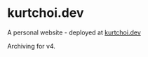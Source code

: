 # kurtchoi.dev

A personal website - deployed at [kurtchoi.dev](https://kurtchoi.dev)

Archiving for v4.
